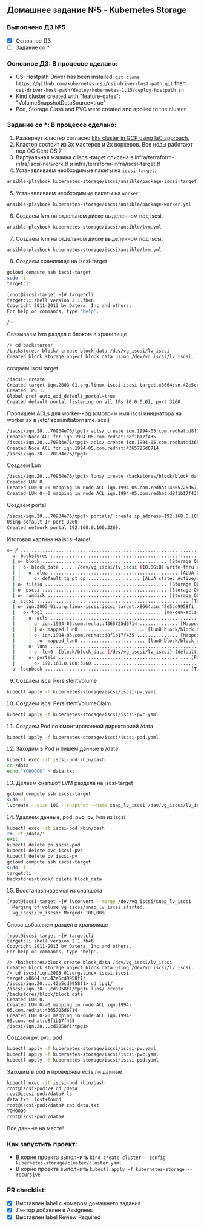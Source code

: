 
## Домашнее задание №5 - Kubernetes Storage

### Выполнено ДЗ №5

 - [X] Основное ДЗ
 - [ ] Задание со *

### Основное ДЗ: В процессе сделано:

 - CSI Hostpath Driver has been installed: `git clone https://github.com/kubernetes-csi/csi-driver-host-path.git` then `csi-driver-host-path/deploy/kubernetes-1.15/deploy-hostpath.sh`
 - Kind cluster created with "feature-gates": "VolumeSnapshotDataSource=true"
 - Pod, Storage Class and PVC were created and applied to the cluster

### Задание со *: В процессе сделано:

 1. Развернут кластер согласно [k8s cluster in GCP using IaC approach.](../infra/readme.md)
 2. Кластер состоит из 3х мастеров и 2х воркеров. Все ноды работают под ОС Cent OS 7
 3. Виртуальная машина с iscsi-target описана в infra/terraform-infra/iscsi-network.tf и infra/terraform-infra/iscsi-target.tf
 4. Устанавливаем необходимые пакеты на `iscsi-target`:
 ```sh
 ansible-playbook kubernetes-storage/iscsi/ansible/package-iscsi-target.yml
 ```
5. Устанавливаем необходимые пакеты на `worker`:
 ```sh
ansible-playbook kubernetes-storage/iscsi/ansible/package-worker.yml
 ```
 6. Создаем lvm на отдельном диске выделенном под iscsi.
```sh
ansible-playbook kubernetes-storage/iscsi/ansible/lvm.yml
```
7. Создаем lvm на отдельном диске выделенном под iscsi.
```
ansible-playbook kubernetes-storage/iscsi/ansible/lvm.yml
```
8. Создаем хранилище на iscsi-target
```sh
gcloud compute ssh iscsi-target
sudo -i
targetcli
```
```sh
[root@iscsi-target ~]# targetcli
targetcli shell version 2.1.fb46
Copyright 2011-2013 by Datera, Inc and others.
For help on commands, type 'help'.

/>
```
Связываем lvm раздел с блоком в хранилище
```sh
/> cd backstores/
/backstores> block/ create block_data /dev/vg_iscsi/lv_iscsi
Created block storage object block_data using /dev/vg_iscsi/lv_iscsi.
```
создаем iscsi target
```sh
/iscsi> create
Created target iqn.2003-01.org.linux-iscsi.iscsi-target.x8664:sn.42e5cd9958f1.
Created TPG 1.
Global pref auto_add_default_portal=true
Created default portal listening on all IPs (0.0.0.0), port 3260.
```
Пропишем ACLs для worker-нод (смотрим имя iscsi инициатора на worker'ах в /etc/iscsi/initiatorname.iscsi)
```sh
/iscsi/iqn.20...70934e76/tpg1> acls/ create iqn.1994-05.com.redhat:d8f1b17f435
Created Node ACL for iqn.1994-05.com.redhat:d8f1b17f435
/iscsi/iqn.20...70934e76/tpg1> acls/ create iqn.1994-05.com.redhat:4365725d6714
Created Node ACL for iqn.1994-05.com.redhat:4365725d6714
/iscsi/iqn.20...70934e76/tpg1>
```
Создаем Lun
```sh
/iscsi/iqn.20...70934e76/tpg1> luns/ create /backstores/block/block_data
Created LUN 0.
Created LUN 0->0 mapping in node ACL iqn.1994-05.com.redhat:4365725d6714
Created LUN 0->0 mapping in node ACL iqn.1994-05.com.redhat:d8f1b17f435
```
Создаем portal
```sh
/iscsi/iqn.20...70934e76/tpg1> portals/ create ip_address=192.168.0.100 ip_port=3260
Using default IP port 3260
Created network portal 192.168.0.100:3260.
```
Итоговая картина на iscsi-target
```sh
o- / ..................................................................... [...]
  o- backstores .......................................................... [...]
  | o- block .............................................. [Storage Objects: 1]
  | | o- block_data .... [/dev/vg_iscsi/lv_iscsi (10.0GiB) write-thru activated]
  | |   o- alua ............................................... [ALUA Groups: 1]
  | |     o- default_tg_pt_gp ................... [ALUA state: Active/optimized]
  | o- fileio ............................................. [Storage Objects: 0]
  | o- pscsi .............................................. [Storage Objects: 0]
  | o- ramdisk ............................................ [Storage Objects: 0]
  o- iscsi ........................................................ [Targets: 1]
  | o- iqn.2003-01.org.linux-iscsi.iscsi-target.x8664:sn.42e5cd9958f1  [TPGs: 1]
  |   o- tpg1 ........................................... [no-gen-acls, no-auth]
  |     o- acls ...................................................... [ACLs: 2]
  |     | o- iqn.1994-05.com.redhat:4365725d6714 .............. [Mapped LUNs: 1]
  |     | | o- mapped_lun0 ........................ [lun0 block/block_data (rw)]
  |     | o- iqn.1994-05.com.redhat:d8f1b17f435 ............... [Mapped LUNs: 1]
  |     |   o- mapped_lun0 ........................ [lun0 block/block_data (rw)]
  |     o- luns ...................................................... [LUNs: 1]
  |     | o- lun0  [block/block_data (/dev/vg_iscsi/lv_iscsi) (default_tg_pt_gp)]
  |     o- portals ................................................ [Portals: 1]
  |       o- 192.168.0.100:3260 ........................................... [OK]
  o- loopback ..................................................... [Targets: 0]

```
9. Создаем iscsi PersistentVolume
```sh
kubectl apply -f kubernetes-storage/iscsi/iscsi-pv.yaml
```
10. Создаем iscsi PersistentVolumeClaim
```sh
kubectl apply -f kubernetes-storage/iscsi/iscsi-pvc.yaml
```
11. Создаем Pod cо смонтированной директорией /data
```sh
kubectl apply -f kubernetes-storage/iscsi/iscsi-pod.yaml
```
12. Заходим в Pod и пишем данные в /data
```sh
kubectl exec -it iscsi-pod /bin/bash
cd /data
echo "YOHOOOO" > data.txt
```
13. Делаем снапшот LVM раздела на iscsi-target
```sh
gcloud compute ssh iscsi-target
sudo -i
lvcreate --size 10G --snapshot --name snap_lv_iscsi /dev/vg_iscsi/lv_iscsi
```
14. Удаляем данные, pod, pvc, pv, lvm из iscsi
```sh
kubectl exec -it iscsi-pod /bin/bash
rm -rf /data/*
exit
kubectl delete po iscsi-pod
kubectl delete pvc iscsi-pvc
kubectl delete pv iscsi-pv
gcloud compute ssh iscsi-target
sudo -i
targetcli
backstores/block/ delete block_data
```
15. Восстанавливаемся из снапшота
```sh
[root@iscsi-target ~]# lvconvert --merge /dev/vg_iscsi/snap_lv_iscsi
  Merging of volume vg_iscsi/snap_lv_iscsi started.
  vg_iscsi/lv_iscsi: Merged: 100,00%
```
Снова добавляем раздел в хранилище
```
[root@iscsi-target ~]# targetcli
targetcli shell version 2.1.fb46
Copyright 2011-2013 by Datera, Inc and others.
For help on commands, type 'help'.

/> /backstores/block create block_data /dev/vg_iscsi/lv_iscsi
Created block storage object block_data using /dev/vg_iscsi/lv_iscsi.
/> cd iscsi/iqn.2003-01.org.linux-iscsi.iscsi-target.x8664:sn.42e5cd9958f1/
/iscsi/iqn.20....42e5cd9958f1> cd tpg1/
/iscsi/iqn.20...cd9958f1/tpg1> luns/ create /backstores/block/block_data
Created LUN 0.
Created LUN 0->0 mapping in node ACL iqn.1994-05.com.redhat:4365725d6714
Created LUN 0->0 mapping in node ACL iqn.1994-05.com.redhat:d8f1b17f435
/iscsi/iqn.20...cd9958f1/tpg1>
```
Создаем pv, pvc, pod
```sh
kubectl apply -f kubernetes-storage/iscsi/iscsi-pv.yaml
kubectl apply -f kubernetes-storage/iscsi/iscsi-pvc.yaml
kubectl apply -f kubernetes-storage/iscsi/iscsi-pod.yaml
```
Заходим в pod и проверяем есть ли данные
```sh
kubectl exec -it iscsi-pod /bin/bash
root@iscsi-pod:/# cd /data
root@iscsi-pod:/data# ls
data.txt  lost+found
root@iscsi-pod:/data# cat data.txt
YOHOOOO
root@iscsi-pod:/data#
```
Все данные на месте!

### Как запустить проект:

 - В корне проекта выполнить `kind create cluster --config kubernetes-storage/cluster/cluster.yaml `
 - В корне проекта выполнить `kubectl apply -f kubernetes-storage --recursive  `

### PR checklist:

 - [X] Выставлен label с номером домашнего задания
 - [X] Лектор добавлен в Assignees
 - [X] Выставлен label Review Required